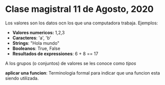 # Clase magistral 11 de Agosto, 2020

Los valores son los datos ocn los que una computadora trabaja. Ejemplos:
- **Valores numericos:** 1,2,3
- **Caracteres**: 'a', 'b'
- **Strings**: "Hola mundo"
- **Booleanos**: True, False
- **Resultados de expressiones**: 6 + 8 == 17

A los grupos (o conjuntos) de valores se les conoce como *tipos*

**aplicar una funcion**: Terminologia formal para indicar que una funcion esta siendo utilizada.